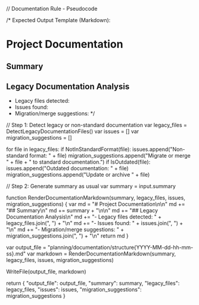 // Documentation Rule - Pseudocode

/*
Expected Output Template (Markdown):

# Project Documentation

## Summary
<summary>

## Legacy Documentation Analysis
- Legacy files detected: <list>
- Issues found: <list>
- Migration/merge suggestions: <list>
*/

// Step 1: Detect legacy or non-standard documentation
var legacy_files = DetectLegacyDocumentationFiles()
var issues = []
var migration_suggestions = []

for file in legacy_files:
    if NotInStandardFormat(file):
        issues.append("Non-standard format: " + file)
        migration_suggestions.append("Migrate or merge " + file + " to standard documentation.")
    if IsOutdated(file):
        issues.append("Outdated documentation: " + file)
        migration_suggestions.append("Update or archive " + file)

// Step 2: Generate summary as usual
var summary = input.summary

function RenderDocumentationMarkdown(summary, legacy_files, issues, migration_suggestions) {
    var md = "# Project Documentation\n\n"
    md += "## Summary\n"
    md += summary + "\n\n"
    md += "## Legacy Documentation Analysis\n"
    md += "- Legacy files detected: " + legacy_files.join(", ") + "\n"
    md += "- Issues found: " + issues.join(", ") + "\n"
    md += "- Migration/merge suggestions: " + migration_suggestions.join(", ") + "\n"
    return md
}

var output_file = "planning/documentation/structure{YYYY-MM-dd-hh-mm-ss}.md"
var markdown = RenderDocumentationMarkdown(summary, legacy_files, issues, migration_suggestions)

WriteFile(output_file, markdown)

return {
    "output_file": output_file,
    "summary": summary,
    "legacy_files": legacy_files,
    "issues": issues,
    "migration_suggestions": migration_suggestions
}
